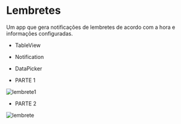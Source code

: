 # Lembretes
Um app que gera notificações de lembretes de acordo com a hora e informações configuradas.

- TableView
- Notification
- DataPicker

- PARTE 1

![lembrete1](https://user-images.githubusercontent.com/29108604/57379601-98ce0500-717d-11e9-9718-ff0269ae89c7.gif)

- PARTE 2

![lembrete](https://user-images.githubusercontent.com/29108604/57379536-7a680980-717d-11e9-9baf-6a8c4b9a6f72.gif)


